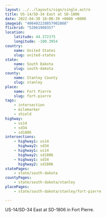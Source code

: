 ```yaml
---
layout: ../../layouts/sign/single.astro
title: US-14/SD-34 East at SD-1806
date: 2022-04-30 18:00:39 +0000 +0000
imageid: "406402228857902868"
flickrid: "52061908357"
location:
    latitude: 44.372375
    longitude: -100.3954
country:
    name: United States
    slug: united-states
state:
    name: South Dakota
    slug: south-dakota
county:
    name: Stanley County
    slug: stanley
place:
    name: Fort Pierre
    slug: fort-pierre
tags:
    - intersection
    - milemarker
    - shield
highway:
    - us14
    - sd34
    - sd1806
intersections:
    - highway1: us14
      highway2: sd34
    - highway1: us14
      highway2: sd1806
    - highway1: sd34
      highway2: sd1806
statePages:
    - state/south-dakota
countyPages:
    - state/south-dakota/stanley
placePages:
    - state/south-dakota/stanley/fort-pierre

---
```

US-14/SD-34 East at SD-1806 in Fort Pierre.